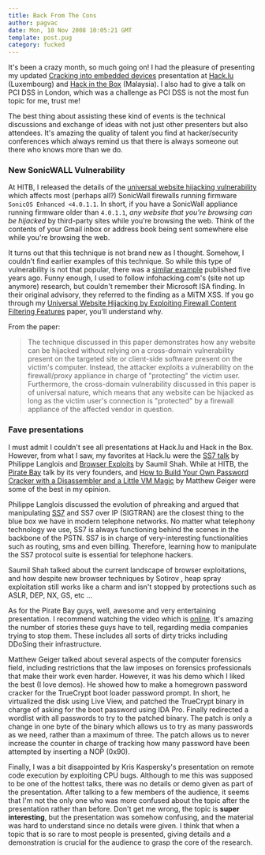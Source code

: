 ```yaml
---
title: Back From The Cons
author: pagvac
date: Mon, 10 Nov 2008 10:05:21 GMT
template: post.pug
category: fucked
---
```


It's been a crazy month, so much going on! I had the pleasure of presenting my updated [Cracking into embedded devices](http://sites.google.com/a/gnucitizen.org/lab/presentations) presentation at [Hack.lu](http://wiki.hack.lu/) (Luxembourg) and [Hack in the Box](http://conference.hackinthebox.org/hitbsecconf2008kl/) (Malaysia). I also had to give a talk on PCI DSS in London, which was a challenge as PCI DSS is not the most fun topic for me, trust me!

The best thing about assisting these kind of events is the technical discussions and exchange of ideas with not just other presenters but also attendees. It's amazing the quality of talent you find at hacker/security conferences which always remind us that there is always someone out there who knows more than we do.

### New SonicWALL Vulnerability

At HITB, I released the details of the [universal website hijacking vulnerability](/blog/new-technique-to-perform-universal-website-hijacking/) which affects most (perhaps all?) SonicWall firewalls running firmware `SonicOS Enhanced <4.0.1.1`. In short, if you have a SonicWall appliance running firmware older than `4.0.1.1`, _any website that you're browsing can be hijacked_ by third-party sites while you're browsing the web. Think of the contents of your Gmail inbox or address book being sent somewhere else while you're browsing the web.

It turns out that this technique is not brand new as I thought. Somehow, I couldn't find earlier examples of this technique. So while this type of vulnerability is not that popular, there was a [similar example](http://lists.virus.org/sec-adv-0305/msg00106.html) published five years ago. Funny enough, I used to follow infohacking.com's (site not up anymore) research, but couldn't remember their Microsoft ISA finding. In their original advisory, they referred to the finding as a MiTM XSS. If you go through my [Universal Website Hijacking by Exploiting Firewall Content Filtering Features](http://lab.gnucitizen.org/research-papers) paper, you'll understand why.

From the paper:

> The technique discussed in this paper demonstrates how any website can be hijacked without relying on a cross-domain vulnerability present on the targeted site or client-side software present on the victim's computer. Instead, the attacker exploits a vulnerability on the firewall/proxy appliance in charge of "protecting" the victim user. Furthermore, the cross-domain vulnerability discussed in this paper is of universal nature, which means that any website can be hijacked as long as the victim user's connection is "protected" by a firewall appliance of the affected vendor in question.

### Fave presentations

I must admit I couldn't see all presentations at Hack.lu and Hack in the Box. However, from what I saw, my favorites at Hack.lu were the [SS7 talk](http://wiki.hack.lu/index.php/List#Philippe_Langlois) by Philippe Langlois and [Browser Exploits](http://wiki.hack.lu/index.php/List#Saumil_Shah) by Saumil Shah. While at HITB, the [Pirate Bay](http://conference.hackinthebox.org/hitbsecconf2008kl/?page_id=199) talk by its very founders, and [How to Build Your Own Password Cracker with a Disassembler and a Little VM Magic](http://conference.hackinthebox.org/hitbsecconf2008kl/?page_id=215) by Matthew Geiger were some of the best in my opinion.

Philippe Langlois discussed the evolution of phreaking and argued that manipulating [SS7](http://www.tech-faq.com/ss7.shtml) and SS7 over IP (SIGTRAN) are the closest thing to the blue box we have in modern telephone networks. No matter what telephony technology we use, SS7 is always functioning behind the scenes in the backbone of the PSTN. SS7 is in charge of very-interesting functionalities such as routing, sms and even billing. Therefore, learning how to manipulate the SS7 protocol suite is essential for telephone hackers.

Saumil Shah talked about the current landscape of browser exploitations, and how despite new browser techniques by Sotirov , heap spray exploitation still works like a charm and isn't stopped by protections such as ASLR, DEP, NX, GS, etc ...

As for the Pirate Bay guys, well, awesome and very entertaining presentation. I recommend watching the video which is [online](http://www.idg.se/2.1085/1.188905). It's amazing the number of stories these guys have to tell, regarding media companies trying to stop them. These includes all sorts of dirty tricks including DDoSing their infrastructure.

Matthew Geiger talked about several aspects of the computer forensics field, including restrictions that the law imposes on forensics professionals that make their work even harder. However, it was his demo which I liked the best (I love demos). He showed how to make a homegrown password cracker for the TrueCrypt boot loader password prompt. In short, he virtualized the disk using Live View, and patched the TrueCrypt binary in charge of asking for the boot password using IDA Pro. Finally redirected a wordlist with all passwords to try to the patched binary. The patch is only a change in one byte of the binary which allows us to try as many passwords as we need, rather than a maximum of three. The patch allows us to never increase the counter in charge of tracking how many password have been attempted by inserting a NOP (0x90).

Finally, I was a bit disappointed by Kris Kaspersky's presentation on remote code execution by exploiting CPU bugs. Although to me this was supposed to be one of the hottest talks, there was no details or demo given as part of the presentation. After talking to a few members of the audience, it seems that I'm not the only one who was more confused about the topic after the presentation rather than before. Don't get me wrong, the topic is **super interesting**, but the presentation was somehow confusing, and the material was hard to understand since no details were given. I think that when a topic that is so rare to most people is presented, giving details and a demonstration is crucial for the audience to grasp the core of the research.
